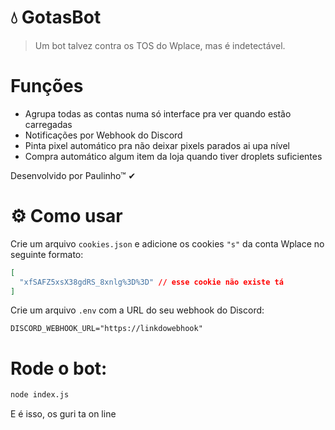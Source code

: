 # 💧 GotasBot
> Um bot talvez contra os TOS do Wplace, mas é indetectável.

# Funções
- Agrupa todas as contas numa só interface pra ver quando estão carregadas
- Notificações por Webhook do Discord
- Pinta pixel automático pra não deixar pixels parados ai upa nível
- Compra automático algum item da loja quando tiver droplets suficientes

Desenvolvido por Paulinho™ ✔

# ⚙️ Como usar
Crie um arquivo `cookies.json` e adicione os cookies `"s"` da conta Wplace no seguinte formato:
```json
[
  "xfSAFZ5xsX38gdRS_8xnlg%3D%3D" // esse cookie não existe tá
]
```
Crie um arquivo `.env` com a URL do seu webhook do Discord:

```env
DISCORD_WEBHOOK_URL="https://linkdowebhook"
```

# Rode o bot:
```bash
node index.js
```

E é isso, os guri ta on line
